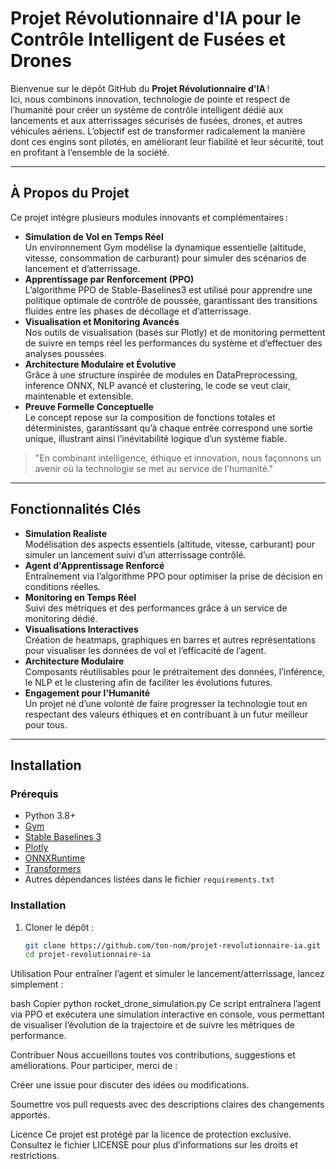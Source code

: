 # Projet Révolutionnaire d'IA pour le Contrôle Intelligent de Fusées et Drones

Bienvenue sur le dépôt GitHub du **Projet Révolutionnaire d'IA** !  
Ici, nous combinons innovation, technologie de pointe et respect de l’humanité pour créer un système de contrôle intelligent dédié aux lancements et aux atterrissages sécurisés de fusées, drones, et autres véhicules aériens. L’objectif est de transformer radicalement la manière dont ces engins sont pilotés, en améliorant leur fiabilité et leur sécurité, tout en profitant à l’ensemble de la société.

---

## À Propos du Projet

Ce projet intègre plusieurs modules innovants et complémentaires :
- **Simulation de Vol en Temps Réel**  
  Un environnement Gym modélise la dynamique essentielle (altitude, vitesse, consommation de carburant) pour simuler des scénarios de lancement et d’atterrissage.
- **Apprentissage par Renforcement (PPO)**  
  L’algorithme PPO de Stable-Baselines3 est utilisé pour apprendre une politique optimale de contrôle de poussée, garantissant des transitions fluides entre les phases de décollage et d’atterrissage.
- **Visualisation et Monitoring Avancés**  
  Nos outils de visualisation (basés sur Plotly) et de monitoring permettent de suivre en temps réel les performances du système et d’effectuer des analyses poussées.
- **Architecture Modulaire et Évolutive**  
  Grâce à une structure inspirée de modules en DataPreprocessing, inference ONNX, NLP avancé et clustering, le code se veut clair, maintenable et extensible.
- **Preuve Formelle Conceptuelle**  
  Le concept repose sur la composition de fonctions totales et déterministes, garantissant qu’à chaque entrée correspond une sortie unique, illustrant ainsi l’inévitabilité logique d’un système fiable.

> "En combinant intelligence, éthique et innovation, nous façonnons un avenir où la technologie se met au service de l’humanité."

---

## Fonctionnalités Clés

- **Simulation Realiste**  
  Modélisation des aspects essentiels (altitude, vitesse, carburant) pour simuler un lancement suivi d’un atterrissage contrôlé.
- **Agent d'Apprentissage Renforcé**  
  Entraînement via l’algorithme PPO pour optimiser la prise de décision en conditions réelles.
- **Monitoring en Temps Réel**  
  Suivi des métriques et des performances grâce à un service de monitoring dédié.
- **Visualisations Interactives**  
  Création de heatmaps, graphiques en barres et autres représentations pour visualiser les données de vol et l’efficacité de l’agent.
- **Architecture Modulaire**  
  Composants réutilisables pour le prétraitement des données, l’inférence, le NLP et le clustering afin de faciliter les évolutions futures.
- **Engagement pour l'Humanité**  
  Un projet né d’une volonté de faire progresser la technologie tout en respectant des valeurs éthiques et en contribuant à un futur meilleur pour tous.

---

## Installation

### Prérequis

- Python 3.8+
- [Gym](https://github.com/openai/gym)
- [Stable Baselines 3](https://stable-baselines3.readthedocs.io)
- [Plotly](https://plotly.com/python/)
- [ONNXRuntime](https://onnxruntime.ai)
- [Transformers](https://huggingface.co/transformers/)
- Autres dépendances listées dans le fichier `requirements.txt`

### Installation

1. Cloner le dépôt :
   ```bash
   git clone https://github.com/ton-nom/projet-revolutionnaire-ia.git
   cd projet-revolutionnaire-ia

Utilisation
Pour entraîner l’agent et simuler le lancement/atterrissage, lancez simplement :

bash
Copier
python rocket_drone_simulation.py
Ce script entraînera l’agent via PPO et exécutera une simulation interactive en console, vous permettant de visualiser l’évolution de la trajectoire et de suivre les métriques de performance.

Contribuer
Nous accueillons toutes vos contributions, suggestions et améliorations. Pour participer, merci de :

Créer une issue pour discuter des idées ou modifications.

Soumettre vos pull requests avec des descriptions claires des changements apportés.

Licence
Ce projet est protégé par la licence de protection exclusive. Consultez le fichier LICENSE pour plus d’informations sur les droits et restrictions.


